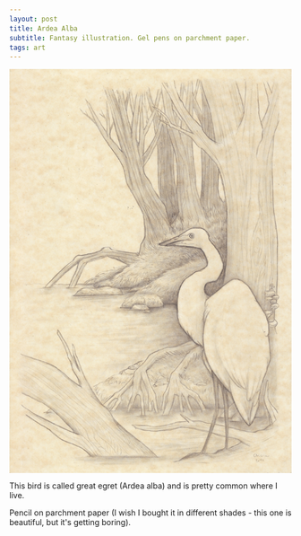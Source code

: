 ```yaml
---
layout: post
title: Ardea Alba
subtitle: Fantasy illustration. Gel pens on parchment paper.
tags: art
---
```


<img src="/img/17052016/adreaalba.jpg" alt="drawing of the egret egret" align="center"/> 



This bird is called great egret (Ardea alba) and is pretty common where I live.

Pencil on parchment paper (I wish I bought it in different shades - this one is beautiful, but it's getting boring).